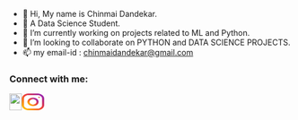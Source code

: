 - 👋 Hi, My name is Chinmai Dandekar.
- 👀 A Data Science Student.
- 🌱 I’m currently working on projects related to ML and Python.
- 💞️ I’m looking to collaborate on PYTHON and DATA SCIENCE PROJECTS.
- 📫 my email-id : chinmaidandekar@gmail.com

<h3 align="left">Connect with me:</h3>
<a href="https://www.instagram.com/chinmai.dandekar10/" target="blank"><img align="center" src="Images/Instagram.svg" alt="Suraj's INsta" height="30" width="40" /></a>


</a>
<a href="https://www.linkedin.com/in/surajkumar-yadav-6ab2011a4/"><img align="left" src="" alt-"suraj's LinkedIN" width="22px" height="30" width="40"/></a>

<!---
Chinmai-D10/Chinmai-D10 is a ✨ special ✨ repository because its `README.md` (this file) appears on your GitHub profile.
You can click the Preview link to take a look at your changes.
--->
